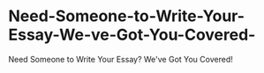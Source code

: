 # Need-Someone-to-Write-Your-Essay-We-ve-Got-You-Covered-
Need Someone to Write Your Essay? We've Got You Covered!
